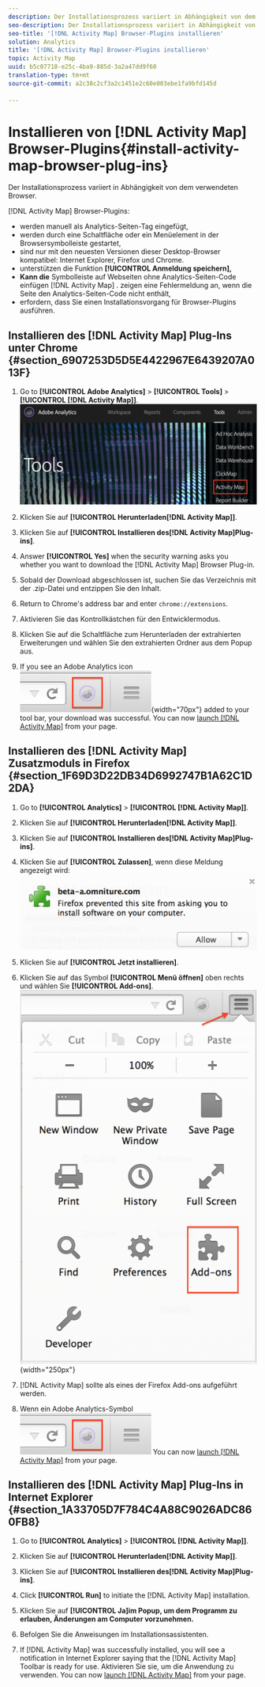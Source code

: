 ```yaml
---
description: Der Installationsprozess variiert in Abhängigkeit von dem verwendeten Browser.
seo-description: Der Installationsprozess variiert in Abhängigkeit von dem verwendeten Browser.
seo-title: '[!DNL Activity Map] Browser-Plugins installieren'
solution: Analytics
title: '[!DNL Activity Map] Browser-Plugins installieren'
topic: Activity Map
uuid: b5c07718-e25c-4ba9-885d-3a2a47dd9f60
translation-type: tm+mt
source-git-commit: a2c38c2cf3a2c1451e2c60e003ebe1fa9bfd145d

---
```



# Installieren von [!DNL Activity Map] Browser-Plugins{#install-activity-map-browser-plug-ins}

Der Installationsprozess variiert in Abhängigkeit von dem verwendeten Browser.

[!DNL Activity Map] Browser-Plugins:

* werden manuell als Analytics-Seiten-Tag eingefügt,
* werden durch eine Schaltfläche oder ein Menüelement in der Browsersymbolleiste gestartet,
* sind nur mit den neuesten Versionen dieser Desktop-Browser kompatibel: Internet Explorer, Firefox und Chrome.
* unterstützen die Funktion **[!UICONTROL Anmeldung speichern],**
* **Kann die** Symbolleiste auf Webseiten ohne Analytics-Seiten-Code einfügen [!DNL Activity Map] . zeigen eine Fehlermeldung an, wenn die Seite den Analytics-Seiten-Code nicht enthält,
* erfordern, dass Sie einen Installationsvorgang für Browser-Plugins ausführen.

## Installieren des [!DNL Activity Map] Plug-Ins unter Chrome {#section_6907253D5D5E4422967E6439207A013F}

1. Go to **[!UICONTROL Adobe Analytics]** &gt; **[!UICONTROL Tools]** &gt; **[!UICONTROL [!DNL Activity Map]]**.  ![](assets/install_am.png)

1. Klicken Sie auf **[!UICONTROL Herunterladen[!DNL Activity Map]]**.
1. Klicken Sie auf **[!UICONTROL Installieren des[!DNL Activity Map]Plug-ins]**.
1. Answer **[!UICONTROL Yes]** when the security warning asks you whether you want to download the [!DNL Activity Map] Browser Plug-in.
1. Sobald der Download abgeschlossen ist, suchen Sie das Verzeichnis mit der .zip-Datei und entzippen Sie den Inhalt.
1. Return to Chrome's address bar and enter `chrome://extensions`.
1. Aktivieren Sie das Kontrollkästchen für den Entwicklermodus.
1. Klicken Sie auf die Schaltfläche zum Herunterladen der extrahierten Erweiterungen und wählen Sie den extrahierten Ordner aus dem Popup aus.
1. If you see an Adobe Analytics icon  ![](assets/an_icon.png){width="70px"} added to your tool bar, your download was successful. You can now [launch [!DNL Activity Map]](/help/analyze/activity-map/activitymap-getting-started/activitymap-getting-started-users/activitymap-launch.md) from your page.

## Installieren des [!DNL Activity Map] Zusatzmoduls in Firefox {#section_1F69D3D22DB34D6992747B1A62C1D2DA}

1. Go to **[!UICONTROL Analytics]** &gt; **[!UICONTROL [!DNL Activity Map]]**.

1. Klicken Sie auf **[!UICONTROL Herunterladen[!DNL Activity Map]]**.
1. Klicken Sie auf **[!UICONTROL Installieren des[!DNL Activity Map]Plug-ins]**.
1. Klicken Sie auf **[!UICONTROL Zulassen]**, wenn diese Meldung angezeigt wird: ![](assets/firefox_install2.png)

1. Klicken Sie auf **[!UICONTROL Jetzt installieren]**.
1. Klicken Sie auf das Symbol **[!UICONTROL Menü öffnen]** oben rechts und wählen Sie **[!UICONTROL Add-ons]**. ![](assets/firefox_install3.png){width="250px"}

1. [!DNL Activity Map] sollte als eines der Firefox Add-ons aufgeführt werden.
1. Wenn ein Adobe Analytics-Symbol ![ in Ihrer Symbolleiste angezeigt wird, war der Download erfolgreich. ](assets/an_icon.png) You can now [launch [!DNL Activity Map]](/help/analyze/activity-map/activitymap-getting-started/activitymap-getting-started-users/activitymap-launch.md) from your page.

## Installieren des [!DNL Activity Map] Plug-Ins in Internet Explorer {#section_1A33705D7F784C4A88C9026ADC860FB8}

1. Go to **[!UICONTROL Analytics]** &gt; **[!UICONTROL [!DNL Activity Map]]**.

1. Klicken Sie auf **[!UICONTROL Herunterladen[!DNL Activity Map]]**.
1. Klicken Sie auf **[!UICONTROL Installieren des[!DNL Activity Map]Plug-ins]**.
1. Click **[!UICONTROL Run]** to initiate the [!DNL Activity Map] installation.
1. Klicken Sie auf **[!UICONTROL Ja]im Popup, um dem Programm zu erlauben, Änderungen am Computer vorzunehmen.**
1. Befolgen Sie die Anweisungen im Installationsassistenten.
1. If [!DNL Activity Map] was successfully installed, you will see a notification in Internet Explorer saying that the [!DNL Activity Map] Toolbar is ready for use. Aktivieren Sie sie, um die Anwendung zu verwenden. You can now [launch [!DNL Activity Map]](/help/analyze/activity-map/activitymap-getting-started/activitymap-getting-started-users/activitymap-launch.md) from your page.
